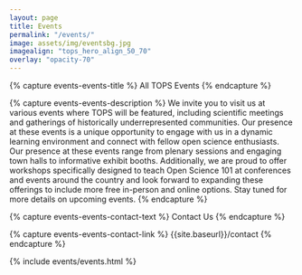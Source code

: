 ```yaml
---
layout: page
title: Events
permalink: "/events/"
image: assets/img/eventsbg.jpg
imagealign: "tops_hero_align_50_70"
overlay: "opacity-70"
---
```


<!---FOR EVERYONE-->



<!---START Events-->
<!---Events Title (Plain Text)-->
{% capture events-events-title %}
All TOPS Events
{% endcapture %}

<!---Events Description (Markdown)-->
{% capture events-events-description %}
We invite you to visit us at various events where TOPS will be featured, including scientific meetings and gatherings of historically underrepresented communities. Our presence at these events is a unique opportunity to engage with us in a dynamic learning environment and connect with fellow open science enthusiasts. Our presence at these events range from plenary sessions and engaging town halls to informative exhibit booths.  Additionally, we are proud to offer workshops specifically designed to teach Open Science 101 at conferences and events around the country and look forward to expanding these offerings to include more free in-person and online options. Stay tuned for more details on upcoming events.
{% endcapture %}

<!---Events Contact Button Text-->
{% capture events-events-contact-text %}
Contact Us
{% endcapture %}

<!---Events Contact Button Link-->
{% capture events-events-contact-link %}
{{site.baseurl}}/contact
{% endcapture %}
<!---END Events-->





<!---FOR DEVELOPER ONLY (UNLESS YOU FEEL BRAVE)-->

{% include events/events.html %}